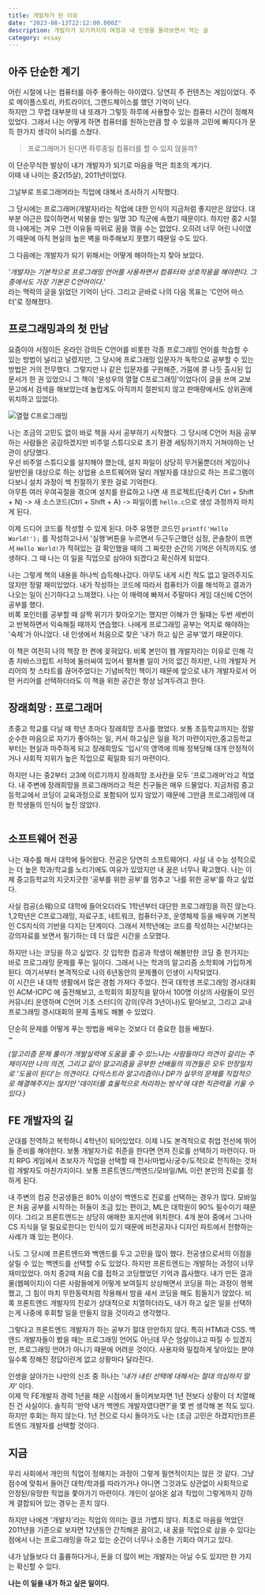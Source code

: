 ```yaml
---
title: 개발자가 된 이유
date: "2023-08-13T22:12:00.000Z"
description: 개발자가 되기까지의 여정과 내 인생을 돌아보면서 적는 글
category: essay
---
```


## 아주 단순한 계기

어린 시절에 나는 컴퓨터를 아주 좋아하는 아이였다. 당연히 주 컨텐츠는 게임이었다. 주로 메이플스토리, 카트라이더, 그랜드체이스를 했던 기억이 난다.  
 하지만 그 무렵 대부분의 내 또래가 그렇듯 하루에 사용할수 있는 컴퓨터 시간이 정해져 있었다. 그래서 나는 어떻게 하면 컴퓨터를 원하는만큼 할 수 있을까 고민에 빠지다가 문득 한가지 생각이 뇌리를 스쳤다.

> 프로그래머가 된다면 하루종일 컴퓨터를 할 수 있지 않을까?

이 단순무식한 발상이 내가 개발자가 되기로 마음을 먹은 최초의 계기다.  
이때 내 나이는 중2(15살), 2011년이었다.

그날부로 프로그래머라는 직업에 대해서 조사하기 시작했다.

그 당시에는 프로그래머(개발자)라는 직업에 대한 인식이 지금처럼 좋지만은 않았다. 대부분 야근은 많이하면서 박봉을 받는 일명 3D 직군에 속했기 때문이다. 하지만 중2 시절의 나에게는 겨우 그런 이유들 따위로 꿈을 꺾을 수는 없었다. 오히려 너무 어린 나이였기 때문에 아직 현실의 높은 벽을 마주해보지 못했기 때문일 수도 있다.

그 다음에는 개발자가 되기 위해서는 어떻게 해야하는지 찾아 보았다.

_'개발자는 기본적으로 프로그래밍 언어를 사용하면서 컴퓨터와 상호작용을 해야한다. 그 중에서도 가장 기본은 C언어이다.'_  
라는 맥락의 글을 읽었던 기억이 난다. 그리고 곧바로 나의 다음 목표는 'C언어 마스터'로 정해졌다.

## 프로그래밍과의 첫 만남

요즘이야 서점이든 온라인 강의든 C언어를 비롯한 각종 프로그래밍 언어를 학습할 수 있는 방법이 널리고 널렸지만, 그 당시에 프로그래밍 입문자가 독학으로 공부할 수 있는 방법은 거의 전무했다. 그렇지만 나 같은 입문자를 구원해준, 가뭄에 콩 나듯 출시된 입문서가 한 권 있었으니 그 책이 '윤성우의 열혈 C프로그래밍'이었다(이 글을 쓰며 교보문고에서 검색을 해보았는데 놀랍게도 아직까지 절판되지 않고 판매량에서도 상위권에 위치하고 있었다).

![열혈 C프로그래밍](./c-book.png)

나는 조금의 고민도 없이 바로 책을 사서 공부하기 시작했다. 그 당시에 C언어 처음 공부하는 사람들은 공감하겠지만 비주얼 스튜디오로 초기 환경 세팅하기까지 거쳐야하는 난관이 상당했다.  
우선 비주얼 스튜디오를 설치해야 했는데, 설치 파일이 상당히 무거울뿐더러 게임이나 일반인을 대상으로 하는 상업용 소프트웨어와 달리 개발자를 대상으로 하는 프로그램이다보니 설치 과정이 썩 친절하기 못한 걸로 기억한다.  
아무튼 여러 우여곡절을 겪으며 설치를 완료하고 나면 새 프로젝트(단축키 Ctrl + Shift + N) -> 새 소스코드(Ctrl + Shift + A) -> 파일이름 `hello.c`으로 생성 과정까지 마치게 된다.

이제 드디어 코드를 작성할 수 있게 된다. 아주 유명한 코드인 `printf('Hello World!');` 를 작성하고나서 '실행'버튼을 누르면서 두근두근했던 심정, 콘솔창이 뜨면서 `Hello World!`가 적혀있는 걸 확인했을 때의 그 짜릿한 순간의 기억은 아직까지도 생생하다. 그 때 나는 이 일을 직업으로 삼아야 되겠다고 확신하게 되었다.

나는 그렇게 책의 내용을 하나씩 습득해나갔다. 아무도 내게 시킨 적도 없고 알려주지도 않지만 정말 재미있었다. 내가 작성하는 코드에 따라서 컴퓨터가 이를 해석하고 결과가 나오는 일이 신기하다고 느껴졌다. 나는 이 매력에 빠져서 주말마다 게임 대신에 C언어 공부를 했다.  
비록 포인터를 공부할 때 살짝 위기가 찾아오기는 했지만 이해가 안 될때는 두번 세번이고 반복하면서 익숙해질 때까지 연습했다. 나에게 프로그래밍 공부는 억지로 해야하는 '숙제'가 아니었다. 내 인생에서 처음으로 찾은 '내가 하고 싶은 공부'였기 때문이다.

이 책은 여전히 나의 책장 한 켠에 꽂혀있다. 비록 본인이 웹 개발자라는 이유로 인해 각종 자바스크립트 서적에 둘러싸여 있어서 펼쳐볼 일이 거의 없긴 하지만, 나의 개발자 커리어의 첫 스타트를 끊어주었다는 기념비적인 책이기 때문에 앞으로 내가 개발자로서 어떤 커리어를 선택하더라도 이 책을 위한 공간은 항상 남겨두려고 한다.

## 장래희망 : 프로그래머

초중고 학교를 다닐 때 학년 초마다 장래희망 조사를 했었다. 보통 초등학교까지는 정말 순수한 마음으로 자기가 좋아하는 일, 커서 하고싶은 일을 적기 마련이지만,중고등학교부터는 현실과 마주하게 되고 장래희망도 '입시'의 영역에 의해 정복당해 대개 안정적이거나 사회적 지위가 높은 직업으로 획일화 되기 마련이다.

하지만 나는 중2부터 고3에 이르기까지 장래희망 조사칸을 모두 '프로그래머'라고 적었다. 내 주변에 장래희망을 프로그래머라고 적은 친구들은 매우 드물었다. 지금처럼 중고등학교에서 코딩이 교육과정으로 포함되어 있지 않았기 때문에 그만큼 프로그래밍에 대한 학생들의 인식이 높진 않았다.

![]()

## 소프트웨어 전공

나는 재수를 해서 대학에 들어왔다. 전공은 당연히 소프트웨어다. 사실 내 수능 성적으로는 더 높은 학과/학교를 노리기에도 여유가 있었지만 내 꿈은 너무나 확고했다. 나는 이제 중고등학교의 지긋지긋한 '공부를 위한 공부'를 멈추고 '나를 위한 공부'를 하고 싶었다.

사실 컴공(소웨)으로 대학에 들어오더라도 1학년부터 대단한 프로그래밍을 하진 않는다. 1,2학년은 C프로그래밍, 자료구조, 네트워크, 컴퓨터구조, 운영체제 등을 배우며 기본적인 CS지식의 기반을 다지는 단계이다. 그래서 저학년에는 코드를 작성하는 시간보다는 강의자료를 보면서 필기하는 데 더 많은 시간을 소모했다.

하지만 나는 코딩을 하고 싶었다. 갓 입학한 컴공과 학생이 해볼만한 코딩 중 한가지는 바로 프로그래밍 문제를 푸는 일이다. 그래서 나는 학과의 알고리즘 소학회에 가입하게 된다. 여기서부터 본격적으로 나의 6년동안의 문제풀이 인생이 시작되었다.  
이 시간은 내 대학 생활에서 많은 경험 가져다 주었다. 전국 대학생 프로그래밍 경시대회인 ACM-ICPC 에 출전해보고, 소학회의 회장직을 맡아서 100명 이상의 사람들이 모인 커뮤니티 운영하며 C언어 기초 스터디의 강의(무려 3년이나)도 맡아보고, 그리고 교내 프로그래밍 경시대회의 문제 출제도 해볼 수 있었다.

단순히 문제를 어떻게 푸는 방법을 배우는 것보다 더 중요한 점을 배웠다.  
~

_(알고리즘 문제 풀이가 개발실력에 도움을 줄 수 있느냐는 사람들마다 의견이 갈리는 주제이지만 나의 의견, 그리고 같이 알고리즘을 공부한 선배들의 의견들은 모두 만장일치로 '도움이 된다'는 의견이다. 다익스트라 알고리즘이나 DP가 실무의 문제를 직접적으로 해결해주지는 않지만 '데이터를 효율적으로 처리하는 방식'에 대한 직관력을 키울 수 있다.)_

## FE 개발자의 길

군대를 전역하고 복학하니 4학년이 되어있었다. 이제 나도 본격적으로 취업 전선에 뛰어들 준비를 해야한다. 보통 개발자가로 취준을 한다면 먼저 진로를 선택하기 마련이다. 마치 RPG 게임에서 초보자가 직업을 선택할 때 전사/마법사/궁수/도적으로 전직하는 것처럼 개발자도 마찬가지이다. 보통 프론트엔드/백엔드/모바일/ML 이런 본인의 진로를 정하게 된다.

내 주변의 컴공 전공생들은 80% 이상이 백엔드로 진로를 선택하는 경우가 많다. 모바일은 처음 공부를 시작하는 허들이 조금 있는 편이고, ML은 대학원이 90% 필수이기 때문이다. 그리고 프론트엔드는 상당히 애매한 포지션에 위치한다. 4개 분야 중에서 그나마 CS 지식을 덜 필요로한다는 인식이 있기 때문에 비전공자나 디자인 파트에서 전향하는 사례가 꽤 있는 편이다.

나도 그 당시에 프론트엔드와 백엔드를 두고 고민을 많이 했다. 전공생으로서의 이점을 살릴 수 있는 백엔드를 선택할 수도 있었다. 하지만 프론트엔드는 개발하는 과정이 너무 재미있었다. 마치 중2때 처음 C를 접하고 코딩했었던 기억과 흡사했다. 내가 만든 결과물(웹페이지)이 다른 사람들에게 어떻게 보여질지 상상해면서 코딩을 하는 과정이 행복했고, 그 힘이 마치 무한동력처럼 작용해서 밤을 새서 코딩을 해도 힘들지가 않았다. 비록 프론트엔드 개발자의 진로가 상대적으로 치열하더라도, 내가 하고 싶은 일을 선택하는게 나중에 후회할 일을 만들지 않을 것이라고 생각했다.

그렇다고 프론트엔드 개발자가 하는 공부가 절대 만만하지 않다. 특히 HTMl과 CSS. 백엔드 개발자들이 봤을 때는 프로그래밍 언어도 아닌데 무슨 엄살이냐고 따질 수 있겠지만, 프로그래밍 언어가 아니기 때문에 어려운 것이다. 사용자와 밀접하게 닿아있는 분야일수록 정해진 정답이란게 없고 상황마다 달라진다.

인생을 살아가는 나만의 신조 중 하나는 _'내가 내린 선택에 대해서는 절대 의심하지 말자'_ 이다.  
이제 막 FE개발자 경력 1년을 채운 시점에서 돌이켜보자면 1년 전보다 상황이 더 치열해진 건 사실이다. 솔직히 '만약 내가 백엔드 개발자였다면?'을 몇 번 생각해 본 적도 있다. 하지만 후회는 하지 않는다. 1년 전으로 다시 돌아가도 나는 (조금 고민은 하겠지만)프론트엔드 개발자를 선택할 것이다.

## 지금

우리 사회에서 개인의 직업이 정해지는 과정이 그렇게 필연적이지는 않은 것 같다. 그냥 점수에 맞춰서 들어간 대학/학과를 따라가거나 아니면 그것과도 상관없이 사회적으로 안정된/유망한 직업을 쫓아가기 마련이다. 개인이 살아온 삶과 직업이 그렇게까지 강하게 결합되어 있는 경우는 흔치 않다.

하지만 나에겐 '개발자'라는 직업의 의미는 결코 가볍지 않다. 최초로 마음을 먹었던 2011년을 기준으로 보자면 12년동안 간직해온 꿈이고, 내 꿈을 직업으로 삼을 수 있다는 점에서 나는 프로그래밍을 하고 있는 순간이 너무나 소중한 기회라 여기고 있다.

내가 남들보다 더 훌륭하다거나, 돈을 더 많이 버는 개발자는 아닐 수도 있지만 한 가지는 확신할 수 있다.

**나는 이 일을 내가 하고 싶은 일이다.**
